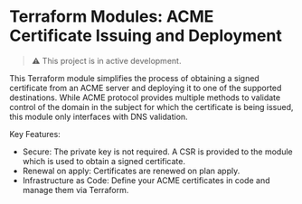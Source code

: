 # Terraform Modules: ACME Certificate Issuing and Deployment

> :warning: This project is in active development.

This Terraform module simplifies the process of obtaining a signed certificate from an ACME server and deploying it to one of the supported destinations. While ACME protocol provides multiple methods to validate control of the domain in the subject for which the certificate is being issued, this module only interfaces with DNS validation.

Key Features:

- Secure: The private key is not required. A CSR is provided to the module which is used to obtain a signed certificate.
- Renewal on apply: Certificates are renewed on plan apply.
- Infrastructure as Code: Define your ACME certificates in code and manage them via Terraform.
